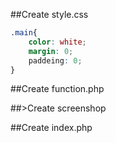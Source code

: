 ##Create style.css
```css
.main{
    color: white;
    margin: 0;
    paddeing: 0;
}
```
##Create function.php

##>Create screenshop

##Create index.php